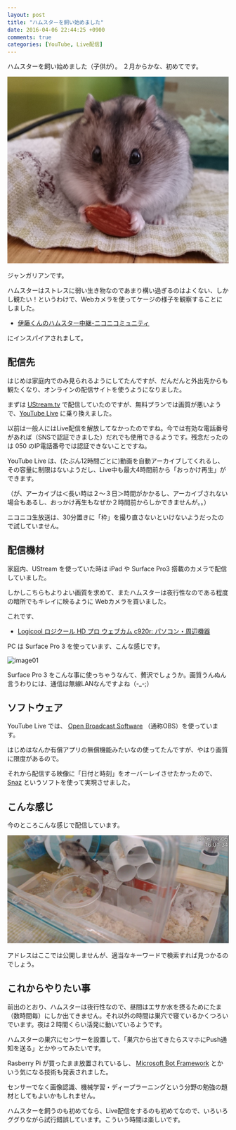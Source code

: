 ```yaml
---
layout: post
title: "ハムスターを飼い始めました"
date: 2016-04-06 22:44:25 +0900
comments: true
categories: [YouTube, Live配信]
---
```


ハムスターを飼い始めました（子供が）。
２月からかな、初めてです。

<!--more-->

![image02](/assets/images/posts/started_keep_a_hamster_02.jpg)

ジャンガリアンです。

ハムスターはストレスに弱い生き物なのであまり構い過ぎるのはよくない、しかし観たい！というわけで、Webカメラを使ってケージの様子を観察することにしました。

* [伊藤くんのハムスター中継-ニコニコミュニティ](http://com.nicovideo.jp/community/co2173122)

にインスパイアされまして。

## 配信先

はじめは家庭内でのみ見られるようにしてたんですが、だんだんと外出先からも観たくなり、オンラインの配信サイトを使うようになりました。

まずは [UStream.tv](http://www.ustream.tv/) で配信していたのですが、無料プランでは画質が悪いようで、[YouTube Live](https://www.youtube.com/live) に乗り換えました。

以前は一般人にはLive配信を解放してなかったのですね。今では有効な電話番号があれば（SNSで認証できました）だれでも使用できるようです。残念だったのは 050 のIP電話番号では認証できないことですね。

YouTube Live は、(たぶん12時間ごとに)動画を自動アーカイブしてくれるし、その容量に制限はないようだし、Live中も最大4時間前から「おっかけ再生」ができます。

（が、アーカイブは＜長い時は２〜３日＞時間がかかるし、アーカイブされない場合もあるし、おっかけ再生もなぜか２時間前からしかできませんが。。）

ニコニコ生放送は、30分置きに「枠」を撮り直さないといけないようだったので試していません。

## 配信機材

家庭内、UStream を使っていた時は iPad や Surface Pro3 搭載のカメラで配信していました。

しかしこちらもよりよい画質を求めて、またハムスターは夜行性なのである程度の暗所でもキレイに映るように Webカメラを買いました。

これです、

* [Logicool ロジクール HD プロ ウェブカム c920r: パソコン・周辺機器](http://www.amazon.co.jp/Logicool-%E3%83%AD%E3%82%B8%E3%82%AF%E3%83%BC%E3%83%AB-HD-%E3%82%A6%E3%82%A7%E3%83%96%E3%82%AB%E3%83%A0-c920r/dp/B0158F77Z2)

PC は Surface Pro 3 を使っています、こんな感じです。

![image01](https://pbs.twimg.com/media/CfB5Q5eUIAAtdMM.jpg)

Surface Pro 3 をこんな事に使っちゃうなんて、贅沢でしょうか。画質うんぬん言うわりには、通信は無線LANなんですよね（-_-;）

## ソフトウェア

YouTube Live では、 [Open Broadcast Software](https://obsproject.com/) （通称OBS）を使っています。

はじめはなんか有償アプリの無償機能みたいなの使ってたんですが、やはり画質に限度があるので。

それから配信する映像に「日付と時刻」をオーバーレイさせたかったので、[Snaz](https://obsproject.com/forum/resources/snaz.96/) というソフトを使って実現させました。

## こんな感じ

今のところこんな感じで配信しています。

![image02](/assets/images/posts/started_keep_a_hamster_01.png)

アドレスはここでは公開しませんが、適当なキーワードで検索すれば見つかるのでしょう。

## これからやりたい事

前出のとおり、ハムスターは夜行性なので、昼間はエサか水を摂るためにたま（数時間毎）にしか出てきません。それ以外の時間は巣穴で寝ているかくつろいでいます。夜は２時間くらい活発に動いているようです。

ハムスターの巣穴にセンサーを設置して、「巣穴から出てきたらスマホにPush通知を送る」とかやってみたいです。

Rasberry Pi が買ったまま放置されているし、 [Microsoft Bot Framework](https://dev.botframework.com/) とかいう気になる技術も発表されました。

センサーでなく画像認識、機械学習・ディープラーニングという分野の勉強の題材としてもよいかもしれません。

ハムスターを飼うのも初めてなら、Live配信をするのも初めてなので、いろいろググりながら試行錯誤しています。こういう時間は楽しいです。